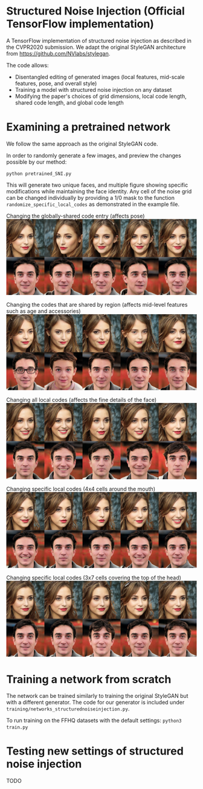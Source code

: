 # Structured Noise Injection (Official TensorFlow implementation)
A TensorFlow implementation of structured noise injection as described in the CVPR2020 submission. We adapt the original StyleGAN architecture from https://github.com/NVlabs/stylegan.

The code allows:
-  Disentangled editing of generated images (local features, mid-scale features, pose, and overall style)
-  Training a model with structured noise injection on any dataset
-  Modifying the paper's choices of grid dimensions, local code length, shared code length, and global code length 


# Examining a pretrained network
We follow the same approach as the original StyleGAN code.

In order to randomly generate a few images, and preview the changes possible by our method:
```
python pretrained_SNI.py
```
This will generate two unique faces, and multiple figure showing specific modifications while maintaining the face identity.
Any cell of the noise grid can be changed individually by providing a 1/0 mask to the function ``` randomize_specific_local_codes ``` as demonstrated in the example file.

Changing the globally-shared code entry (affects pose)
![GlobalCodeExamples](/example_fakes_global.png)

Changing the codes that are shared by region (affects mid-level features such as age and accessories)
![SharedCodeExamples](/example_fakes_shared.png)

Changing all local codes (affects the fine details of the face)
![localCodeExamples](/example_fakes_alllocal.png)

Changing specific local codes (4x4 cells around the mouth)
![mouthCodeExamples](/example_fakes_mouth.png)

Changing specific local codes (3x7 cells covering the top of the head)
![hairCodeExamples](/example_fakes_hair.png)

# Training a network from scratch
The network can be trained similarly to training the original StyleGAN but with a different generator. The code for our generator is included under ``` training/networks_structurednoiseinjection.py ```.

To run training on the FFHQ datasets with the default settings:
``` python3 train.py ```


# Testing new settings of structured noise injection
TODO

